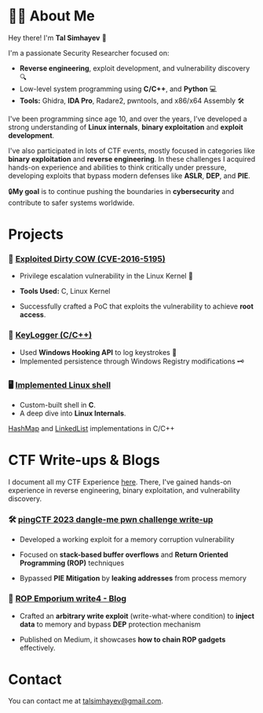 # 🧑‍💻 About Me 

Hey there! I'm **Tal Simhayev** 👋

I'm a passionate Security Researcher focused on:
* **Reverse engineering**, exploit development, and vulnerability discovery 🔍
* Low-level system programming using **C/C++**, and **Python** 💻
* **Tools:** Ghidra, **IDA Pro**, Radare2, pwntools, and x86/x64 Assembly 🛠️

I've been programming since age 10, and over the years, I’ve developed a strong understanding of **Linux internals**, **binary exploitation** and **exploit development**.  

I've also participated in lots of CTF events, mostly focused in categories like **binary exploitation** and **reverse engineering**. In these challenges I acquired hands-on experience and abilities to think critically under pressure, developing exploits that bypass modern defenses like **ASLR**, **DEP**, and **PIE**.  

🔒**My goal** is to continue pushing the boundaries in **cybersecurity** and contribute to safer systems worldwide.

# Projects

### 🐄 [Exploited Dirty COW (CVE-2016-5195)](https://github.com/talsim/root-dirtyc0w)

* Privilege escalation vulnerability in the Linux Kernel 🐧

* **Tools Used:** C, Linux Kernel

* Successfully crafted a PoC that exploits the vulnerability to achieve **root access**.

### 🔑 [KeyLogger (C/C++)](https://github.com/talsim/Keylogger)
* Used **Windows Hooking API** to log keystrokes 📃
* Implemented persistence through Windows Registry modifications 🗝️


### 🖥️ [Implemented Linux shell](https://github.com/talsim/Linux-Shell)
* Custom-built shell in **C**.
* A deep dive into **Linux Internals**.


[HashMap](https://github.com/talsim/c-linked-list) and [LinkedList](https://github.com/talsim/Cpp-HashMap) implementations in C/C++

# CTF Write-ups & Blogs
I document all my CTF Experience [here](https://github.com/talsim/CTFs).   There, I've gained hands-on experience in reverse engineering, binary exploitation, and vulnerability discovery.  
### 🛠️ [pingCTF 2023 dangle-me pwn challenge write-up](https://github.com/talsim/CTFs/tree/main/pingCTF-2023/dangle_me)

* Developed a working exploit for a memory corruption vulnerability

* Focused on **stack-based buffer overflows** and **Return Oriented Programming (ROP)** techniques

* Bypassed **PIE Mitigation** by **leaking addresses** from process memory

### 📝 [ROP Emporium write4 - Blog](https://thehackerlife.medium.com/rop-emporium-write4-challenge-writeup-64-bit-updated-2020-742eab2722ec)

* Crafted an **arbitrary write exploit** (write-what-where condition) to **inject data** to memory and bypass **DEP** protection mechanism

* Published on Medium, it showcases **how to chain ROP gadgets** effectively.
 
# Contact

You can contact me at [talsimhayev@gmail.com](mailto:talsimhayev@gmail.com).
